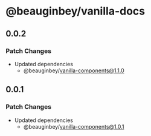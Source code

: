 # @beauginbey/vanilla-docs

## 0.0.2

### Patch Changes

- Updated dependencies
  - @beauginbey/vanilla-components@1.1.0

## 0.0.1

### Patch Changes

- Updated dependencies
  - @beauginbey/vanilla-components@1.0.1
